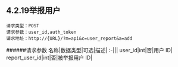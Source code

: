 ## 4.2.19举报用户
	请求类型：POST
	请求参数：user_id,auth_token	请求地址：http://{URL}/?m=api&c=user_report&a=add
         
######请求参数
名称|数据类型|可选|描述|
:-|||
user_id|int|否|用户 ID|
report_user_id|int|否|被举报用户 ID|